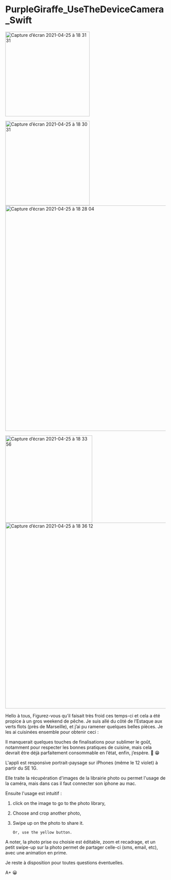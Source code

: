 
# PurpleGiraffe_UseTheDeviceCamera_Swift


<img width="265" alt="Capture d’écran 2021-04-25 à 18 31 31" src="https://user-images.githubusercontent.com/16688197/116001473-e5be7680-a5f4-11eb-8262-9b1268c8df59.png">

<img width="265" alt="Capture d’écran 2021-04-25 à 18 30 31" src="https://user-images.githubusercontent.com/16688197/116001794-adb83300-a5f6-11eb-95da-205ecdbcd538.png">                <img width="706" alt="Capture d’écran 2021-04-25 à 18 28 04" src="https://user-images.githubusercontent.com/16688197/116001804-bd377c00-a5f6-11eb-8585-be412a97978a.png">


<img width="273" alt="Capture d’écran 2021-04-25 à 18 33 56" src="https://user-images.githubusercontent.com/16688197/116001549-3e8e0f00-a5f5-11eb-8000-0895f919392f.png">                <img width="582" alt="Capture d’écran 2021-04-25 à 18 36 12" src="https://user-images.githubusercontent.com/16688197/116001538-36ce6a80-a5f5-11eb-96a6-ca193d972d1b.png">

Hello à tous,
Figurez-vous qu’il faisait très froid ces temps-ci et cela a été propice à un gros weekend de pêche. Je suis allé du côté de l’Estaque aux verts flots (près de Marseille), et j’ai pu ramener quelques belles pièces. Je les ai cuisinées ensemble pour obtenir ceci :

Il manquerait quelques touches de finalisations pour sublimer le goût, notamment pour respecter les bonnes pratiques de cuisine, mais cela devrait être déjà parfaitement consommable en l’état, enfin, j’espère. :fishing_pole_and_fish: :grin:


L'appli est responsive portrait-paysage sur iPhones (même le 12 violet) à partir du SE 1G.

Elle traite la récupération d'images de la librairie photo ou permet l'usage de la caméra, mais dans cas il faut connecter son iphone au mac.

Ensuite l'usage est intuitif :

1) click on the image to go to the photo library,

2) Choose and crop another photo,

3) Swipe up on the photo to share it.

       Or, use the yellow button.
       
 A noter, la photo prise ou choisie est éditable, zoom et recadrage, et un petit swipe-up sur la photo permet de partager celle-ci (sms, email, etc), avec une animation en prime.   


Je reste à disposition pour toutes questions éventuelles.

A+ 😀


       
